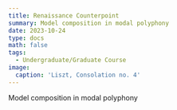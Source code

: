 ```yaml
---
title: Renaissance Counterpoint
summary: Model composition in modal polyphony
date: 2023-10-24
type: docs
math: false
tags:
  - Undergraduate/Graduate Course
image:
  caption: 'Liszt, Consolation no. 4'
---
```

Model composition in modal polyphony